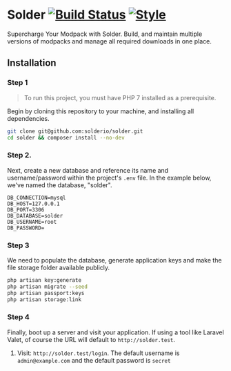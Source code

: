 # Solder [![Build Status](https://travis-ci.org/solderio/solder.svg?branch=master)](https://travis-ci.org/solderio/solder) [![Style](https://styleci.io/repos/32042637/shield?style=flat&branch=master)](https://styleci.io/repos/32042637)

Supercharge Your Modpack with Solder. Build, and maintain multiple versions of modpacks and manage all required downloads in one place. 

## Installation

### Step 1

> To run this project, you must have PHP 7 installed as a prerequisite.

Begin by cloning this repository to your machine, and installing all dependencies.

```bash
git clone git@github.com:solderio/solder.git
cd solder && composer install --no-dev
```

### Step 2.

Next, create a new database and reference its name and username/password within the project's `.env` file. In the example below, we've named the database, "solder".

```
DB_CONNECTION=mysql
DB_HOST=127.0.0.1
DB_PORT=3306
DB_DATABASE=solder
DB_USERNAME=root
DB_PASSWORD=
```

### Step 3

We need to populate the database, generate application keys and make the file storage folder available publicly.

```bash
php artisan key:generate
php artisan migrate --seed
php artisan passport:keys
php artisan storage:link
```

### Step 4

Finally, boot up a server and visit your application. If using a tool like Laravel Valet, of course the URL will default to `http://solder.test`. 

1. Visit: `http://solder.test/login`. The default username is `admin@example.com` and the default password is `secret`
